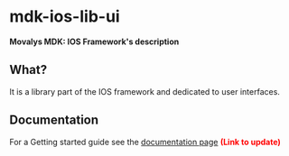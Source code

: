 # mdk-ios-lib-ui
**Movalys MDK: IOS Framework's description**

## What?

It is a library part of the IOS framework and dedicated to user interfaces.

## Documentation

For a Getting started guide see the [documentation page] <b><font color='red' >(Link to update)</font></b>

[gittip-url]: https://gratipay.com/~WeAreFractal/
[gittip-image]: https://img.shields.io/gittip/WeAreFractal.svg

[downloads-image]: https://img.shields.io/npm/dm/mdk-cli.svg
[npm-url]: https://www.npmjs.com/package/mdk-cli
[npm-image]: https://img.shields.io/npm/v/mdk-cli.svg

[documentation page]:http://nansrvintc1.ntes.fr.sopra/mfdocs-5.1/
